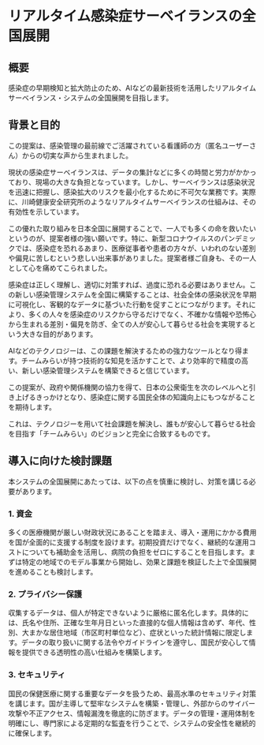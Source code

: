 # リアルタイム感染症サーベイランスの全国展開

## 概要

感染症の早期検知と拡大防止のため、AIなどの最新技術を活用したリアルタイムサーベイランス・システムの全国展開を目指します。

## 背景と目的

この提案は、感染管理の最前線でご活躍されている看護師の方（匿名ユーザーさん）からの切実な声から生まれました。

現状の感染症サーベイランスは、データの集計などに多くの時間と労力がかかっており、現場の大きな負担となっています。しかし、サーベイランスは感染状況を迅速に把握し、感染拡大のリスクを最小化するために不可欠な業務です。実際に、川崎健康安全研究所のようなリアルタイムサーベイランスの仕組みは、その有効性を示しています。

この優れた取り組みを日本全国に展開することで、一人でも多くの命を救いたいというのが、提案者様の強い願いです。特に、新型コロナウイルスのパンデミックでは、感染症を恐れるあまり、医療従事者や患者の方々が、いわれのない差別や偏見に苦しむという悲しい出来事がありました。提案者様ご自身も、その一人として心を痛めてこられました。

感染症は正しく理解し、適切に対策すれば、過度に恐れる必要はありません。この新しい感染管理システムを全国に構築することは、社会全体の感染状況を早期に可視化し、客観的なデータに基づいた行動を促すことにつながります。それにより、多くの人々を感染症のリスクから守るだけでなく、不確かな情報や恐怖心から生まれる差別・偏見を防ぎ、全ての人が安心して暮らせる社会を実現するという大きな目的があります。

AIなどのテクノロジーは、この課題を解決するための強力なツールとなり得ます。チームみらいが持つ技術的な知見を活かすことで、より効率的で精度の高い、新しい感染管理システムを構築できると信じています。

この提案が、政府や関係機関の協力を得て、日本の公衆衛生を次のレベルへと引き上げるきっかけとなり、感染症に関する国民全体の知識向上にもつながることを期待します。

これは、テクノロジーを用いて社会課題を解決し、誰もが安心して暮らせる社会を目指す「チームみらい」のビジョンと完全に合致するものです。

## 導入に向けた検討課題

本システムの全国展開にあたっては、以下の点を慎重に検討し、対策を講じる必要があります。

### 1. 資金
多くの医療機関が厳しい財政状況にあることを踏まえ、導入・運用にかかる費用を国が全面的に支援する制度を設けます。初期投資だけでなく、継続的な運用コストについても補助金を活用し、病院の負担をゼロにすることを目指します。まずは特定の地域でのモデル事業から開始し、効果と課題を検証した上で全国展開を進めることも検討します。

### 2. プライバシー保護
収集するデータは、個人が特定できないように厳格に匿名化します。具体的には、氏名や住所、正確な生年月日といった直接的な個人情報は含めず、年代、性別、大まかな居住地域（市区町村単位など）、症状といった統計情報に限定します。データの取り扱いに関する法令やガイドラインを遵守し、国民が安心して情報を提供できる透明性の高い仕組みを構築します。

### 3. セキュリティ
国民の保健医療に関する重要なデータを扱うため、最高水準のセキュリティ対策を講じます。国が主導して堅牢なシステムを構築・管理し、外部からのサイバー攻撃や不正アクセス、情報漏洩を徹底的に防ぎます。データの管理・運用体制を明確にし、専門家による定期的な監査を行うことで、システムの安全性を継続的に確保します。